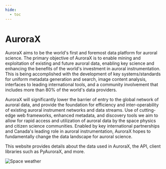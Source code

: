 ```yaml
---
hide:
  - toc
---
```


# AuroraX

AuroraX aims to be the world's first and foremost data platform for auroral science. The primary objective of AuroraX is to enable mining and exploitation of existing and future auroral data, enabling key science and enhancing the benefits of the world's investment in auroral instrumentation. This is being accomplished with the development of key systems/standards for uniform metadata generation and search, image content analysis, interfaces to leading international tools, and a community involvement that includes more than 80% of the world's data providers.

AuroraX will significantly lower the barrier of entry to the global network of auroral data, and provide the foundation for efficiency and inter-operability of existing auroral instrument networks and data streams. Use of cutting-edge web frameworks, enhanced metadata, and discovery tools we aim to allow for rapid access and utilization of auroral data by the space physics and citizen science communities. Enabled by key international partnerships and Canada's leading role in auroral instrumentation, AuroraX hopes to fundamentally change the data landscape for auroral science.

This website provides details about the data used in AuroraX, the API, client libraries such as PyAuroraX, and more.

![Space weather](/img/nasa_space_weather.jpg)
